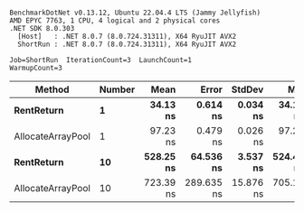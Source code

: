 ```

BenchmarkDotNet v0.13.12, Ubuntu 22.04.4 LTS (Jammy Jellyfish)
AMD EPYC 7763, 1 CPU, 4 logical and 2 physical cores
.NET SDK 8.0.303
  [Host]   : .NET 8.0.7 (8.0.724.31311), X64 RyuJIT AVX2
  ShortRun : .NET 8.0.7 (8.0.724.31311), X64 RyuJIT AVX2

Job=ShortRun  IterationCount=3  LaunchCount=1  
WarmupCount=3  

```
| Method            | Number | Mean      | Error      | StdDev    | Min       | Max       | Allocated |
|------------------ |------- |----------:|-----------:|----------:|----------:|----------:|----------:|
| **RentReturn**        | **1**      |  **34.13 ns** |   **0.614 ns** |  **0.034 ns** |  **34.10 ns** |  **34.17 ns** |         **-** |
| AllocateArrayPool | 1      |  97.23 ns |   0.479 ns |  0.026 ns |  97.21 ns |  97.26 ns |         - |
| **RentReturn**        | **10**     | **528.25 ns** |  **64.536 ns** |  **3.537 ns** | **524.40 ns** | **531.35 ns** |         **-** |
| AllocateArrayPool | 10     | 723.39 ns | 289.635 ns | 15.876 ns | 705.12 ns | 733.85 ns |         - |
